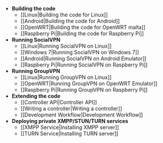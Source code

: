 * **Building the code**
    * [[Linux|Building the code for Linux]]
    * [[Android|Building the code for Android]]
    * [[OpenWRT|Building the code for OpenWRT malta]]
    * [[Raspberry Pi|Building the code for Raspberry Pi]]
* **Running SocialVPN**
    * [[Linux|Running SocialVPN on Linux]]
    * [[Windows 7|Running SocialVPN on Windows 7]]
    * [[Android|Running SocialVPN on Android Emulator]]
    * [[Raspberry Pi|Running SocialVPN on Raspberry Pi]]
* **Running GroupVPN**
    * [[Linux|Running GroupVPN on Linux]]
    * [[OpenWRT|Running GroupVPN on OpenWRT Emulator]]
    * [[Raspberry Pi|Running GroupVPN on Raspberry Pi]]
* **Extending the code**
    * [[Controller API|Controller API]]
    * [[Writing a controller|Writing a controller]]
    * [[Development Workflow|Development Workflow]]
* **Deploying private XMPP/STUN/TURN services**
    * [[XMPP Service|Installing XMPP server]]
    * [[TURN Service|Installing TURN server]]

